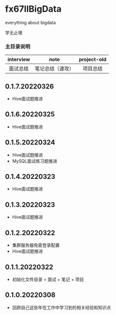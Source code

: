 # fx67llBigData
everything about bigdata

学无止境  


### 主目录说明
|  interview  |  note  |  project-old  |
|  :----:  |  :----:  |  :----:  |
|  面试总结  |  笔记总结（速攻）  |  项目总结  |

## 0.1.7.20220326
* Hive面试题推进  

## 0.1.6.20220325
* Hive面试题推进  

## 0.1.5.20220324
* Hive面试题推进  
* MySQL面试练习题推进  

## 0.1.4.20220323
* Hive面试题推进  

## 0.1.3.20220323
* Hive面试题推进  

## 0.1.2.20220322
* 集群服务器免密登录配置  
* Hive面试题推进  

## 0.1.1.20220322
* 初始化文件目录 = 面试 + 笔记 + 项目  

## 0.1.0.20220308
* 回顾自己这些年在工作中学习到的相关经验和知识点  